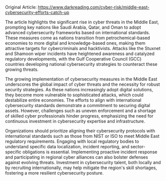 Original Article: https://www.darkreading.com/cyber-risk/middle-east-cybersecurity-efforts-catch-up

The article highlights the significant rise in cyber threats in the Middle East, prompting key nations like Saudi Arabia, Qatar, and Oman to adopt advanced cybersecurity frameworks based on international standards. These measures come as nations transition from petrochemical-based economies to more digital and knowledge-based ones, making them attractive targets for cybercriminals and hacktivists. Attacks like the Stuxnet and Shamoon wiper incidents have heightened awareness and catalyzed regulatory developments, with the Gulf Cooperative Council (GCC) countries developing national cybersecurity strategies to counteract these growing threats.

The growing implementation of cybersecurity measures in the Middle East underscores the global impact of cyber threats and the necessity for robust security strategies. As these nations increasingly adopt digital solutions, they become more vulnerable to sophisticated attacks, which could destabilize entire economies. The efforts to align with international cybersecurity standards demonstrate a commitment to securing digital assets. However, challenges such as uneven enforcement and a shortage of skilled cyber professionals hinder progress, emphasizing the need for continuous investment in cybersecurity expertise and infrastructure.

Organizations should prioritize aligning their cybersecurity protocols with international standards such as those from NIST or ISO to meet Middle East regulatory requirements. Engaging with local regulatory bodies to understand specific data localization, incident reporting, and sector-specific obligations is essential. Implementing proactive incident response and participating in regional cyber alliances can also bolster defenses against evolving threats. Investment in cybersecurity talent, both locally and by recruiting internationally, may help mitigate the region's skill shortages, fostering a more resilient cybersecurity posture.